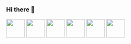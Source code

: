 ### Hi there 👋

<!--
**alvaro220592/alvaro220592** is a ✨ _special_ ✨ repository because its `README.md` (this file) appears on your GitHub profile.

Here are some ideas to get you started:

- 🔭 I’m currently working on ...
- 🌱 I’m currently learning ...
- 👯 I’m looking to collaborate on ...
- 🤔 I’m looking for help with ...
- 💬 Ask me about ...
- 📫 How to reach me: ...
- 😄 Pronouns: ...
- ⚡ Fun fact: ...
-->

<img src="https://cdn.jsdelivr.net/gh/devicons/devicon/icons/html5/html5-original.svg" width=50>
<img src="https://cdn.jsdelivr.net/gh/devicons/devicon/icons/css3/css3-original.svg" width=50>
<img src="https://cdn.jsdelivr.net/gh/devicons/devicon/icons/php/php-plain.svg" width=50>
<img src="https://cdn.jsdelivr.net/gh/devicons/devicon/icons/mysql/mysql-original-wordmark.svg" width=50>
<img src="https://cdn.jsdelivr.net/gh/devicons/devicon/icons/python/python-original-wordmark.svg" width=50>
<img src="https://cdn.jsdelivr.net/gh/devicons/devicon/icons/docker/docker-original-wordmark.svg" width=50>

